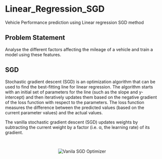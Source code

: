 # Linear_Regression_SGD
Vehicle Performance prediction using Linear regression SGD method

## Problem Statement
Analyse the different factors affecting the mileage of a vehicle and train a model using these features.

## SGD
Stochastic gradient descent (SGD) is an optimization algorithm that can be used to find the best-fitting line for linear regression. The algorithm starts with an initial set of parameters for the line (such as the slope and y-intercept) and then iteratively updates them based on the negative gradient of the loss function with respect to the parameters. The loss function measures the difference between the predicted values (based on the current parameter values) and the actual values.

The vanilla stochastic gradient descent (SGD) updates weights by subtracting the current weight by a factor (i.e. α, the learning rate) of its gradient.

<br>
<p align = "center">
<img src="https://github.com/jibnorge/Linear_Regression_SGD/blob/main/images/SGD_Optimizer.jpg" alt = "Vanila SGD Optimizer">
</p>
